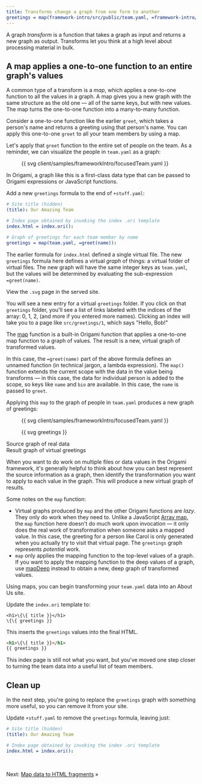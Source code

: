 ```yaml
---
title: Transforms change a graph from one form to another
greetings = map(framework-intro/src/public/team.yaml, =framework-intro/src/greet(name)):
---
```


A graph _transform_ is a function that takes a graph as input and returns a new graph as output. Transforms let you think at a high level about processing material in bulk.

## A map applies a one-to-one function to an entire graph's values

A common type of a transform is a _map_, which applies a one-to-one function to all the values in a graph. A map gives you a new graph with the same structure as the old one — all of the same keys, but with new values. The map turns the one-to-one function into a many-to-many function.

Consider a one-to-one function like the earlier `greet`, which takes a person's name and returns a greeting using that person's name. You can apply this one-to-one `greet` to all your team members by using a map.

Let's apply that `greet` function to the entire set of people on the team. As a reminder, we can visualize the people in `team.yaml` as a graph:

<figure class="constrain">
{{ svg client/samples/frameworkIntro/focusedTeam.yaml }}
</figure>

In Origami, a graph like this is a first-class data type that can be passed to Origami expressions or JavaScript functions.

<span class="tutorialStep"></span> Add a new `greetings` formula to the end of `+stuff.yaml`:

```yaml
# Site title (hidden)
(title): Our Amazing Team

# Index page obtained by invoking the index .ori template
index.html = index.ori():

# Graph of greetings for each team member by name
greetings = map(team.yaml, =greet(name)):
```

The earlier formula for `index.html` defined a single virtual file. The new `greetings` formula here defines a virtual _graph_ of things: a virtual folder of virtual files. The new graph will have the same integer keys as `team.yaml`, but the values will be determined by evaluating the sub-expression `=greet(name)`.

<span class="tutorialStep"></span> View the `.svg` page in the served site.

You will see a new entry for a virtual `greetings` folder. If you click on that `greetings` folder, you'll see a list of links labeled with the indices of the array: 0, 1, 2, (and more if you entered more names). Clicking an index will take you to a page like `src/greetings/1`, which says "Hello, Bob!"

The [map](/cli/builtins.html#map) function is a built-in Origami function that applies a one-to-one map function to a graph of values. The result is a new, virtual graph of transformed values.

In this case, the `=greet(name)` part of the above formula defines an unnamed function (in technical jargon, a lambda expression). The `map()` function extends the current scope with the data in the value being transforms — in this case, the data for individual person is added to the scope, so keys like `name` and `bio` are available. In this case, the `name` is passed to `greet`.

Applying this `map` to the graph of people in `team.yaml` produces a new graph of greetings:

<div class="sideBySide fullWidth">
  <figure class="constrain">
    {{ svg client/samples/frameworkIntro/focusedTeam.yaml }}
  </figure>
  <figure>
    {{ svg greetings }}
  </figure>
  <figcaption>Source graph of real data</figcaption>
  <figcaption>Result graph of virtual greetings</figcaption>
</div>

When you want to do work on multiple files or data values in the Origami framework, it's generally helpful to think about how you can best represent the source information as a graph, then identify the transformation you want to apply to each value in the graph. This will produce a new virtual graph of results.

Some notes on the `map` function:

- Virtual graphs produced by `map` and the other Origami functions are _lazy_. They only do work when they need to. Unlike a JavaScript [Array map](https://developer.mozilla.org/en-US/docs/Web/JavaScript/Reference/Global_Objects/Array/map), the `map` function here doesn't do much work upon invocation — it only does the real work of transformation when someone asks a mapped value. In this case, the greeting for a person like Carol is only generated when you actually try to visit that virtual page. The `greetings` graph represents _potential_ work.
- `map` only applies the mapping function to the top-level values of a graph. If you want to apply the mapping function to the deep values of a graph, use [mapDeep](/cli/builtins.html#mapDeep) instead to obtain a new, deep graph of transformed values.

Using maps, you can begin transforming your `team.yaml` data into an About Us site.

<span class="tutorialStep"></span> Update the `index.ori` template to:

```
<h1>\{\{ title }}</h1>
\{\{ greetings }}
```

This inserts the `greetings` values into the final HTML.

```html
<h1>\{\{ title }}</h1>
{{ greetings }}
```

This index page is still not what you want, but you've moved one step closer to turning the team data into a useful list of team members.

## Clean up

In the next step, you're going to replace the `greetings` graph with something more useful, so you can remove it from your site.

<span class="tutorialStep"></span> Update `+stuff.yaml` to remove the `greetings` formula, leaving just:

```yaml
# Site title (hidden)
(title): Our Amazing Team

# Index page obtained by invoking the index .ori template
index.html = index.ori():
```

&nbsp;

Next: [Map data to HTML fragments](intro8a.html) »
